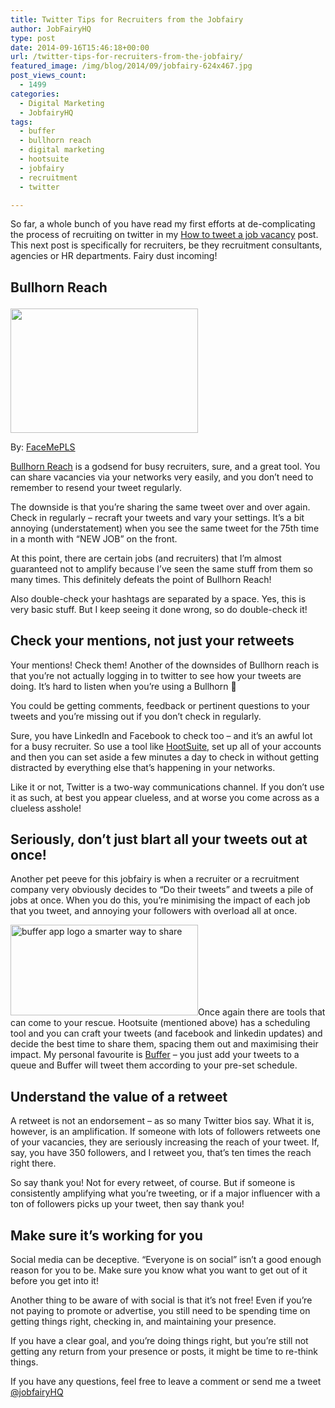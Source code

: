 ```yaml
---
title: Twitter Tips for Recruiters from the Jobfairy
author: JobFairyHQ
type: post
date: 2014-09-16T15:46:18+00:00
url: /twitter-tips-for-recruiters-from-the-jobfairy/
featured_image: /img/blog/2014/09/jobfairy-624x467.jpg
post_views_count:
  - 1499
categories:
  - Digital Marketing
  - JobfairyHQ
tags:
  - buffer
  - bullhorn reach
  - digital marketing
  - hootsuite
  - jobfairy
  - recruitment
  - twitter

---
```

So far, a whole bunch of you have read my first efforts at de-complicating the process of recruiting on twitter in my [How to tweet a job vacancy][1] post. This next post is specifically for recruiters, be they recruitment consultants, agencies or HR departments. Fairy dust incoming!

## Bullhorn Reach<figure id="attachment_1775" aria-describedby="caption-attachment-1775" style="width: 300px" class="wp-caption alignright">

[<img class="size-medium wp-image-1775" src="/img/blog/2014/09/7566910740_8c2fc90b7a-300x199.jpg" alt="" width="300" height="199" srcset="/img/blog/2014/09/7566910740_8c2fc90b7a-300x199.jpg 300w, /img/blog/2014/09/7566910740_8c2fc90b7a.jpg 500w" sizes="(max-width: 300px) 100vw, 300px" />][2]<figcaption id="caption-attachment-1775" class="wp-caption-text">By: <a href="https://www.flickr.com/photos/faceme/7566910740/" target="_blank">FaceMePLS</a></figcaption></figure> 

<a href="http://www.bullhornreach.com/" target="_blank">Bullhorn Reach</a> is a godsend for busy recruiters, sure, and a great tool. You can share vacancies via your networks very easily, and you don&#8217;t need to remember to resend your tweet regularly.

The downside is that you&#8217;re sharing the same tweet over and over again. Check in regularly &#8211; recraft your tweets and vary your settings. It&#8217;s a bit annoying (understatement) when you see the same tweet for the 75th time in a month with &#8220;NEW JOB&#8221; on the front.

At this point, there are certain jobs (and recruiters) that I&#8217;m almost guaranteed not to amplify because I&#8217;ve seen the same stuff from them so many times. This definitely defeats the point of Bullhorn Reach!

Also double-check your hashtags are separated by a space. Yes, this is very basic stuff. But I keep seeing it done wrong, so do double-check it!

## Check your mentions, not just your retweets

Your mentions! Check them! Another of the downsides of Bullhorn reach is that you&#8217;re not actually logging in to twitter to see how your tweets are doing. It&#8217;s hard to listen when you&#8217;re using a Bullhorn 🙂

You could be getting comments, feedback or pertinent questions to your tweets and you&#8217;re missing out if you don&#8217;t check in regularly.

Sure, you have LinkedIn and Facebook to check too &#8211; and it&#8217;s an awful lot for a busy recruiter. So use a tool like <a href="http://hootsuite.com" target="_blank">HootSuite,</a> set up all of your accounts and then you can set aside a few minutes a day to check in without getting distracted by everything else that&#8217;s happening in your networks.

Like it or not, Twitter is a two-way communications channel. If you don&#8217;t use it as such, at best you appear clueless, and at worse you come across as a clueless asshole!

## Seriously, don&#8217;t just blart all your tweets out at once!

Another pet peeve for this jobfairy is when a recruiter or a recruitment company very obviously decides to &#8220;Do their tweets&#8221; and tweets a pile of jobs at once. When you do this, you&#8217;re minimising the impact of each job that you tweet, and annoying your followers with overload all at once.

<img class="alignright size-medium wp-image-1779" src="/img/blog/2014/09/buffer-app-670x325-300x145.png" alt="buffer app logo a smarter way to share" width="300" height="145" srcset="/img/blog/2014/09/buffer-app-670x325-300x145.png 300w, /img/blog/2014/09/buffer-app-670x325-624x302.png 624w, /img/blog/2014/09/buffer-app-670x325.png 670w" sizes="(max-width: 300px) 100vw, 300px" />Once again there are tools that can come to your rescue. Hootsuite (mentioned above) has a scheduling tool and you can craft your tweets (and facebook and linkedin updates) and decide the best time to share them, spacing them out and maximising their impact. My personal favourite is <a href="http://bufferapp.com" target="_blank">Buffer</a> &#8211; you just add your tweets to a queue and Buffer will tweet them according to your pre-set schedule.

## Understand the value of a retweet

A retweet is not an endorsement &#8211; as so many Twitter bios say. What it is, however, is an amplification. If someone with lots of followers retweets one of your vacancies, they are seriously increasing the reach of your tweet. If, say, you have 350 followers, and I retweet you, that&#8217;s ten times the reach right there.

So say thank you! Not for every retweet, of course. But if someone is consistently amplifying what you&#8217;re tweeting, or if a major influencer with a ton of followers picks up your tweet, then say thank you!

## Make sure it&#8217;s working for you

Social media can be deceptive. &#8220;Everyone is on social&#8221; isn&#8217;t a good enough reason for you to be. Make sure you know what you want to get out of it before you get into it!

Another thing to be aware of with social is that it&#8217;s not free! Even if you&#8217;re not paying to promote or advertise, you still need to be spending time on getting things right, checking in, and maintaining your presence.

If you have a clear goal, and you&#8217;re doing things right, but you&#8217;re still not getting any return from your presence or posts, it might be time to re-think things.

If you have any questions, feel free to leave a comment or send me a tweet <a href="http://www.twitter.com/jobfairyHQ" target="_blank">@jobfairyHQ</a>

&nbsp;

 [1]: http://niria.in/how-to-tweet-a-job-vacancy-by-a-jobfairy/ "How to tweet a job vacancy – by a Jobfairy"
 [2]: /img/blog/2014/09/7566910740_8c2fc90b7a.jpg